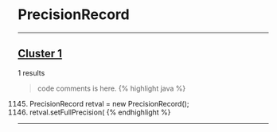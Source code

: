 # PrecisionRecord

***

## [Cluster 1](./1)
1 results
> code comments is here.
{% highlight java %}
1145. PrecisionRecord retval = new PrecisionRecord();
1147. retval.setFullPrecision(
{% endhighlight %}

***

